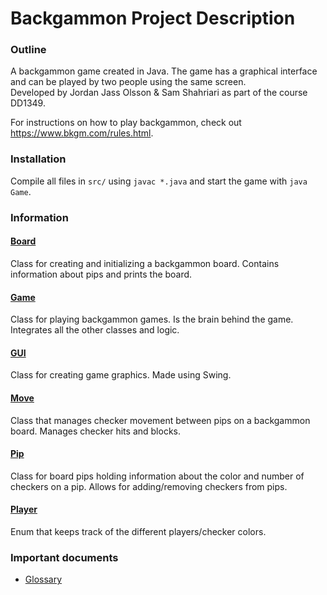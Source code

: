 # Backgammon Project Description

### Outline

A backgammon game created in Java. The game has a graphical interface and can be played by two people using the same screen.   
Developed by Jordan Jass Olsson & Sam Shahriari as part of the course DD1349.

For instructions on how to play backgammon, check out https://www.bkgm.com/rules.html.

### Installation

Compile all files in `src/` using `javac *.java` and start the game with `java Game`.

### Information

#### [Board](src/Board.java)

Class for creating and initializing a backgammon board. Contains information about pips and prints the board.

#### [Game](src/Game.java)

Class for playing backgammon games. Is the brain behind the game. Integrates all the other classes and logic.

#### [GUI](src/GUI.java)

Class for creating game graphics. Made using Swing.

#### [Move](src/Move.java)

Class that manages checker movement between pips on a backgammon board. Manages checker hits and blocks.

#### [Pip](src/Pip.java)

Class for board pips holding information about the color and number of checkers on a pip. Allows for adding/removing 
checkers from pips.

#### [Player](src/Player.java)

Enum that keeps track of the different players/checker colors.

### Important documents

- [Glossary](docs/Glossary.md)
